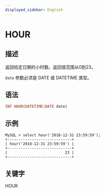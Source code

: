 ```yaml
---
displayed_sidebar: English
---
```


# HOUR

## 描述

返回给定日期的小时数。返回值范围从0到23。

`date` 参数必须是 DATE 或 DATETIME 类型。

## 语法

```Haskell
INT HOUR(DATETIME|DATE date)
```

## 示例

```Plain
MySQL > select hour('2018-12-31 23:59:59');
+-----------------------------+
| hour('2018-12-31 23:59:59') |
+-----------------------------+
|                          23 |
+-----------------------------+
```

## 关键字

HOUR